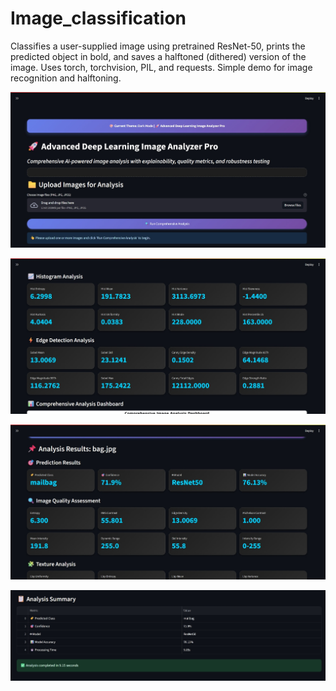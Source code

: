 # Image_classification
Classifies a user-supplied image using pretrained ResNet-50, prints the predicted object in bold, and saves a halftoned (dithered) version of the image. Uses torch, torchvision, PIL, and requests. Simple demo for image recognition and halftoning.



![image alt](https://github.com/Prashant44-cell/Image_classification/blob/783ab16e8749fd55f79ab22cc00d700b1074c63b/Image_classification(img1).jpeg)

 ![image alt](https://github.com/Prashant44-cell/Image_classification/blob/a5f5197407bd9a5746921538799beae91b03a5c0/Screenshot_5-9-2025_95941_localhost.jpeg)

![image alt](https://github.com/Prashant44-cell/Image_classification/blob/a5f5197407bd9a5746921538799beae91b03a5c0/Screenshot_5-9-2025_1003_localhost.jpeg)

![image alt](https://github.com/Prashant44-cell/Image_classification/blob/a5f5197407bd9a5746921538799beae91b03a5c0/Screenshot_5-9-2025_95930_localhost.jpeg)
